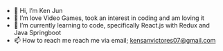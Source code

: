 - 👋 Hi, I’m Ken Jun
- 👀 I’m love Video Games, took an interest in coding and am loving it
- 🌱 I’m currently learning to code, specifically React.js with Redux and Java Springboot 
- 📫 How to reach me reach me via email; kensanvictores07@gmail.com

<!---
Langga007/Langga007 is a ✨ special ✨ repository because its `README.md` (this file) appears on your GitHub profile.
You can click the Preview link to take a look at your changes.
--->
